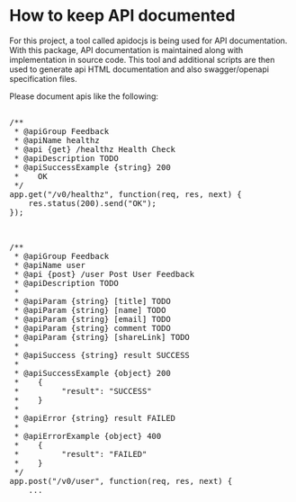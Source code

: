 # How to keep API documented

For this project, a tool called apidocjs is being used for API documentation.
With this package, API documentation is maintained along with implementation
in source code.
This tool and additional scripts are then used to generate api HTML
documentation and also swagger/openapi specification files.

Please document apis like the following:

<pre>

/**
 * @apiGroup Feedback
 * @apiName healthz
 * @api {get} /healthz Health Check
 * @apiDescription TODO
 * @apiSuccessExample {string} 200
 *    OK
 */
app.get("/v0/healthz", function(req, res, next) {
    res.status(200).send("OK");
});

</pre>

<pre>

/**
 * @apiGroup Feedback
 * @apiName user
 * @api {post} /user Post User Feedback
 * @apiDescription TODO
 *
 * @apiParam {string} [title] TODO
 * @apiParam {string} [name] TODO
 * @apiParam {string} [email] TODO
 * @apiParam {string} comment TODO
 * @apiParam {string} [shareLink] TODO
 *
 * @apiSuccess {string} result SUCCESS
 *
 * @apiSuccessExample {object} 200
 *    {
 *         "result": "SUCCESS"
 *    }
 *
 * @apiError {string} result FAILED
 *
 * @apiErrorExample {object} 400
 *    {
 *         "result": "FAILED"
 *    }
 */
app.post("/v0/user", function(req, res, next) {
    ...

</pre>
